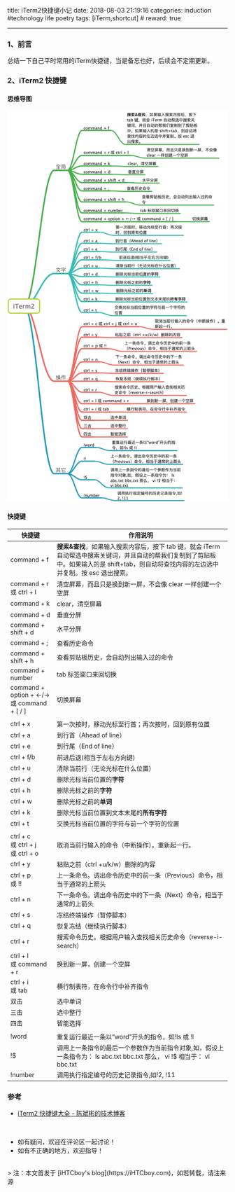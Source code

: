 title: iTerm2快捷键小记
date: 2018-08-03 21:19:16
categories: induction #technology life poetry
tags: [iTerm,shortcut]  # <!--more-->
reward: true

---

### 1、前言
总结一下自己平时常用的iTerm快捷键，当是备忘也好，后续会不定期更新。

<!--more-->

### 2、iTerm2 快捷键
#### 思维导图

![20180803-iTerm2-Shortcut-20190330.png](https://github.com/iHTCboy/iGallery/raw/master/BlogImages/2018/08/20180803-iTerm2-Shortcut-20190330.png)

#### 快捷键

| 快捷键 | 作用说明 |  
| --- | --- | 
| command + f | **搜索&查找**，如果输入搜索内容后，按下 tab 键，就会 iTerm 自动帮选中搜索关键词，并且自动的帮我们复制到了剪贴板中。如果输入的是 shift+tab，则自动将查找内容的左边选中并复制。按 esc 退出搜索。  | 
| command + r <br>或 ctrl + l | 清空屏幕，而且只是换到新一屏，不会像 clear 一样创建一个空屏 | 
| command + k | clear，清空屏幕 | 
| command + d | 垂直分屏 | 
| command + shift + d | 水平分屏 | 
| command + ; | 查看历史命令 | 
| command + shift + h | 查看剪贴板历史，会自动列出输入过的命令 | 
|  command + number | tab 标签窗口来回切换 | 
| command + option + ←/→ <br>或 command + [ / ] |  切换屏幕 | 
|  |  | 
| ctrl +  x |第一次按时，移动光标至行首；再次按时，回到原有位置 |
| ctrl + a | 到行首（Ahead of line） | 
| ctrl + e | 到行尾（End of line） | 
| ctrl + f/b  | 前进后退(相当于左右方向键)  | 
| ctrl + u  | 清除当前行（无论光标在什么位置） | 
| ctrl + d | 删除光标当前位置的**字符** | 
| ctrl + h | 删除光标之前的**字符** | 
| ctrl + w |  删除光标之前的**单词** | 
| ctrl + k | 删除光标当前位置到文本末尾的**所有字符** | 
| ctrl + t | 交换光标当前位置的字符与前一个字符的位置 | 
|  |  | 
| ctrl + c <br>或 ctrl + j <br>或 ctrl + o|  取消当前行输入的命令（中断操作）。重新起一行。 | 
| ctrl + y | 粘贴之前（ctrl +u/k/w）删除的内容 |
| ctrl + p <br>或 !! |  上一条命令。调出命令历史中的前一条（Previous）命令，相当于通常的上箭头 | 
| ctrl + n |  下一条命令。调出命令历史中的下一条（Next）命令，相当于通常的上箭头 | 
| ctrl + s | 冻结终端操作（暂停脚本） |
| ctrl  + q | 恢复冻结（继续执行脚本） |
| ctrl + r | 搜索命令历史。根据用户输入查找相关历史命令（reverse-i-search） | 
| ctrl + l  <br>或 command + r | 换到新一屏，创建一个空屏 | 
| ctrl + i <br>或 tab | 横行制表符，在命令行中补齐指令 |
| 双击 | 选中单词 |
| 三击 | 选中整行 |
| 四击 | 智能选择 |
|  |  | 
|  !word | 重复运行最近一条以“word”开头的指令，如!ls 或 !l | 
|  !$ | 调用上一条指令的最后一个参数作为当前指令对象,如，假设上一条指令为： ls abc.txt bbc.txt 那么， vi !$ 相当于： vi bbc.txt | 
|  !number | 调用执行指定编号的历史记录指令,如!2, !11 | 



### 参考

- [iTerm2 快捷键大全 - 陈斌彬的技术博客](https://cnbin.github.io/blog/2015/06/20/iterm2-kuai-jie-jian-da-quan/)

<br>

- 如有疑问，欢迎在评论区一起讨论！
- 如有不正确的地方，欢迎指导！

<br>
> 注：本文首发于 [iHTCboy's blog](https://iHTCboy.com)，如若转载，请注来源

